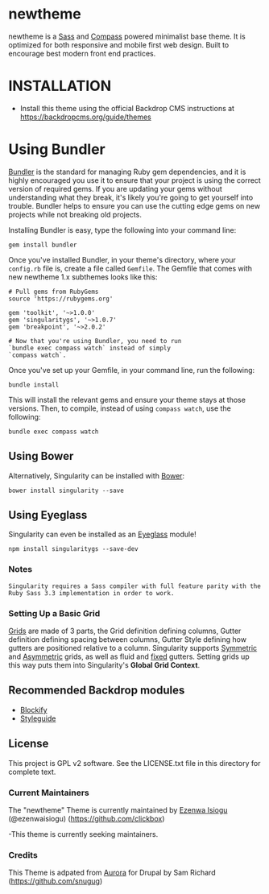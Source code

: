 # newtheme

newtheme is a [Sass](http://sass-lang.com/) and [Compass](http://compass-style.org/) powered minimalist base theme. It is optimized for both responsive and mobile first web design. Built to encourage best modern front end practices. 

# INSTALLATION
- Install this theme using the official Backdrop CMS instructions at
  https://backdropcms.org/guide/themes

# Using Bundler

[Bundler](http://bundler.io/) is the standard for managing Ruby gem dependencies, and it is highly encouraged you use it to ensure that your project is using the correct version of required gems. If you are updating your gems without understanding what they break, it's likely you're going to get yourself into trouble. Bundler helps to ensure you can use the cutting edge gems on new projects while not breaking old projects.

Installing Bundler is easy, type the following into your command line:

`gem install bundler`

Once you've installed Bundler, in your theme's directory, where your `config.rb` file is, create a file called `Gemfile`. The Gemfile that comes with new newtheme 1.x subthemes looks like this:

```
# Pull gems from RubyGems
source 'https://rubygems.org'

gem 'toolkit', '~>1.0.0'
gem 'singularitygs', '~>1.0.7'
gem 'breakpoint', '~>2.0.2'

# Now that you're using Bundler, you need to run 
`bundle exec compass watch` instead of simply 
`compass watch`.
```
Once you've set up your Gemfile, in your command line, run the following:

`bundle install`

This will install the relevant gems and ensure your theme stays at those versions. Then, to compile, instead of using `compass watch`, use the following:

`bundle exec compass watch`

## Using Bower 

Alternatively, Singularity can be installed with [Bower](http://bower.io/):

`bower install singularity --save`

## Using Eyeglass

Singularity can even be installed as an [Eyeglass](https://github.com/sass-eyeglass/eyeglass) module! 

`npm install singularitygs --save-dev`

### Notes

```
Singularity requires a Sass compiler with full feature parity with the
Ruby Sass 3.3 implementation in order to work.

```
### Setting Up a Basic Grid

[Grids](https://github.com/at-import/Singularity/wiki/Creating-Grids) are made of 3 parts, the Grid definition defining columns, Gutter definition defining spacing between columns, Gutter Style defining how gutters are positioned relative to a column. Singularity supports [Symmetric](https://github.com/at-import/Singularity/wiki/Creating-Grids#symmetric-grids) and [Asymmetric](https://github.com/at-import/Singularity/wiki/Creating-Grids#asymmetric-grids) grids, as well as fluid and [fixed](https://github.com/at-import/Singularity/wiki/Creating-Grids#fixed-gutters) gutters. Setting grids up this way puts them into Singularity's **Global Grid Context**.

## Recommended Backdrop modules

- [Blockify](https://github.com/backdrop-contrib/blockify)
- [Styleguide](https://github.com/backdrop-contrib/styleguide)

## License

This project is GPL v2 software. See the LICENSE.txt file in this directory for complete text.

### Current Maintainers

The "newtheme" Theme is currently maintained by [Ezenwa Isiogu](http://ezenwa.io/) (@ezenwaisiogu) (https://github.com/clickbox)

-This theme is currently seeking maintainers.

### Credits

This Theme is adpated from [Aurora](https://www.drupal.org/project/aurora) for Drupal by Sam Richard (https://github.com/snugug)
